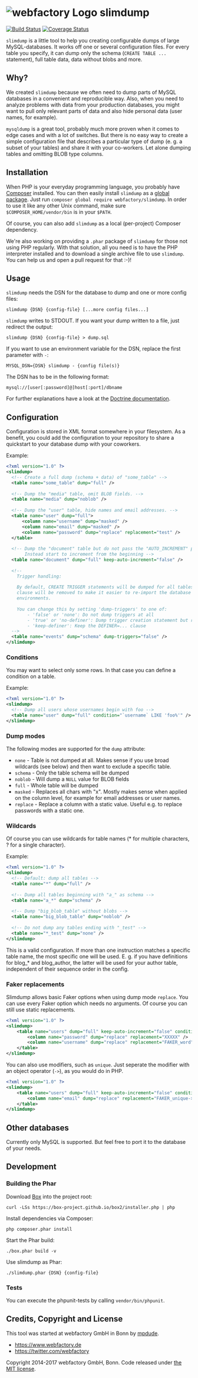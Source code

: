 ![webfactory Logo](https://www.webfactory.de/bundles/webfactorytwiglayout/img/logo.png) slimdump
========

[![Build Status](https://travis-ci.org/webfactory/slimdump.svg?branch=master)](https://travis-ci.org/webfactory/slimdump)
[![Coverage Status](https://coveralls.io/repos/webfactory/slimdump/badge.svg?branch=master&service=github)](https://coveralls.io/github/webfactory/slimdump?branch=master)

`slimdump` is a little tool to help you creating configurable dumps of large MySQL-databases. It works off one or several configuration files. For every table you specify, it can dump only the schema (`CREATE TABLE ...` statement), full table data, data without blobs and more.

## Why?

We created `slimdump` because we often need to dump parts of MySQL databases in a convenient and reproducible way. Also, when you need to analyze problems with data from your production databases, you might want to pull only relevant parts of data and also hide personal data (user names, for example).

`mysqldump` is a great tool, probably much more proven when it comes to edge cases and with a lot of switches. But there is no easy way to create a simple configuration file that describes a particular type of dump (e. g. a subset of your tables) and share it with your co-workers. Let alone dumping tables and omitting BLOB type columns. 

## Installation

When PHP is your everyday programming language, you probably have [Composer](https://getcomposer.org) installed. You can then easily install `slimdump` as a [global package](https://getcomposer.org/doc/03-cli.md#global). Just run `composer global require webfactory/slimdump`. In order to use it like any other Unix command, make sure `$COMPOSER_HOME/vendor/bin` is in your `$PATH`.

Of course, you can also add `slimdump` as a local (per-project) Composer dependency.

We're also working on providing a `.phar` package of `slimdump` for those not using PHP regularly. With that solution, all you need is to have the PHP interpreter installed and to download a single archive file to use `slimdump`. You can help us and open a pull request for that :-)!

## Usage
`slimdump` needs the DSN for the database to dump and one or more config files:

`slimdump {DSN} {config-file} [...more config files...]`

`slimdump` writes to STDOUT. If you want your dump written to a file, just redirect the output:

`slimdump {DSN} {config-file} > dump.sql`


If you want to use an environment variable for the DSN, replace the first parameter with `-`:

`MYSQL_DSN={DSN} slimdump - {config file(s)}`

The DSN has to be in the following format:

`mysql://[user[:password]@]host[:port]/dbname`

For further explanations have a look at the [Doctrine documentation](http://doctrine-orm.readthedocs.org/projects/doctrine-dbal/en/latest/reference/configuration.html#connecting-using-a-url).

## Configuration
Configuration is stored in XML format somewhere in your filesystem. As a benefit, you could add the configuration to your repository to share a quickstart to your database dump with your coworkers.

Example:
```xml
<?xml version="1.0" ?>
<slimdump>
  <!-- Create a full dump (schema + data) of "some_table" -->
  <table name="some_table" dump="full" />
  
  <!-- Dump the "media" table, omit BLOB fields. -->
  <table name="media" dump="noblob" />
  
  <!-- Dump the "user" table, hide names and email addresses. -->
  <table name="user" dump="full">
      <column name="username" dump="masked" />
      <column name="email" dump="masked" />
      <column name="password" dump="replace" replacement="test" />
  </table>
  
  <!-- Dump the "document" table but do not pass the "AUTO_INCREMENT" parameter to the SQL query.
       Instead start to increment from the beginning -->
  <table name="document" dump="full" keep-auto-increment="false" />
  
  <!-- 
    Trigger handling: 
    
    By default, CREATE TRIGGER statements will be dumped for all tables, but the "DEFINER=..."
    clause will be removed to make it easier to re-import the database e. g. in development
    environments. 
    
    You can change this by setting 'dump-triggers' to one of:
        - 'false' or 'none': Do not dump triggers at all
        - 'true' or 'no-definer': Dump trigger creation statement but remove DEFINER=... clause
        - 'keep-definer': Keep the DEFINER=... clause
  -->
  <table name="events" dump="schema" dump-triggers="false" />
</slimdump>
```

### Conditions

You may want to select only some rows. In that case you can define a condition on a table.

Example:
```xml
<?xml version="1.0" ?>
<slimdump>
  <!-- Dump all users whose usernames begin with foo -->
  <table name="user" dump="full" condition="`username` LIKE 'foo%'" />
</slimdump>
```

### Dump modes

The following modes are supported for the `dump` attribute:
* `none` - Table is not dumped at all. Makes sense if you use broad wildcards (see below) and then want to exclude a specific table.
* `schema` - Only the table schema will be dumped
* `noblob` - Will dump a `NULL` value for BLOB fields
* `full` - Whole table will be dumped
* `masked` - Replaces all chars with "x". Mostly makes sense when applied on the column level, for example for email addresses or user names.
* `replace` - Replace a column with a static value. Useful e.g. to replace passwords with a static one.

### Wildcards
Of course you can use wildcards for table names (* for multiple characters, ? for a single character).

Example:
```xml
<?xml version="1.0" ?>
<slimdump>
  <!-- Default: dump all tables -->
  <table name="*" dump="full" />
  
  <!-- Dump all tables beginning with "a_" as schema -->
  <table name="a_*" dump="schema" />
  
  <!-- Dump "big_blob_table" without blobs -->
  <table name="big_blob_table" dump="noblob" />
  
  <!-- Do not dump any tables ending with "_test" -->
  <table name="*_test" dump="none" />
</slimdump>
```
This is a valid configuration. If more than one instruction matches a specific table name, the most specific one will be used. E. g. if you have definitions for blog_* and blog_author, the latter will be used for your author table, independent of their sequence order in the config.

### Faker replacements
Slimdump allows basic Faker options when using dump mode `replace`. 
You can use every Faker option which needs no arguments. Of course you can still use static replacements.
```xml
<?xml version="1.0" ?>
<slimdump>
    <table name="users" dump="full" keep-auto-increment="false" condition="`timestamp` >= '2017-01-20 00:00:00' LIMIT 1">
        <column name="password" dump="replace" replacement="XXXXX" />
        <column name="username" dump="replace" replacement="FAKER_word" />
    </table>
</slimdump>
```
You can also use modifiers, such as `unique`. Just seperate the modifier with an object operator (`->`), as you would do in PHP.

```xml
<?xml version="1.0" ?>
<slimdump>
    <table name="users" dump="full" keep-auto-increment="false" condition="`timestamp` >= '2017-01-20 00:00:00' LIMIT 1">
        <column name="email" dump="replace" replacement="FAKER_unique->email" />
    </table>
</slimdump>
```
## Other databases
Currently only MySQL is supported. But feel free to port it to the database of your needs.

## Development

### Building the Phar

Download [Box](https://github.com/box-project/box2) into the project root:

    curl -LSs https://box-project.github.io/box2/installer.php | php
    
Install dependencies via Composer:

    php composer.phar install
    
Start the Phar build:

    ./box.phar build -v
   
Use slimdump as Phar:

    ./slimdump.phar {DSN} {config-file}
    
### Tests

You can execute the phpunit-tests by calling `vendor/bin/phpunit`. 

## Credits, Copyright and License

This tool was started at webfactory GmbH in Bonn by [mpdude](https://github.com/mpdude).

- <https://www.webfactory.de>
- <https://twitter.com/webfactory>

Copyright 2014-2017 webfactory GmbH, Bonn. Code released under [the MIT license](LICENSE).

